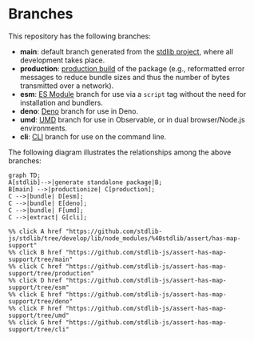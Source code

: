 <!--

@license Apache-2.0

Copyright (c) 2023 The Stdlib Authors.

Licensed under the Apache License, Version 2.0 (the "License");
you may not use this file except in compliance with the License.
You may obtain a copy of the License at

    http://www.apache.org/licenses/LICENSE-2.0

Unless required by applicable law or agreed to in writing, software
distributed under the License is distributed on an "AS IS" BASIS,
WITHOUT WARRANTIES OR CONDITIONS OF ANY KIND, either express or implied.
See the License for the specific language governing permissions and
limitations under the License.

-->

# Branches

This repository has the following branches:

-   **main**: default branch generated from the [stdlib project][stdlib-url], where all development takes place.
-   **production**: [production build][production-url] of the package (e.g., reformatted error messages to reduce bundle sizes and thus the number of bytes transmitted over a network).
-   **esm**: [ES Module][esm-url] branch for use via a `script` tag without the need for installation and bundlers.
-   **deno**: [Deno][deno-url] branch for use in Deno.
-   **umd**: [UMD][umd-url] branch for use in Observable, or in dual browser/Node.js environments.
-   **cli**: [CLI][cli-url] branch for use on the command line.

The following diagram illustrates the relationships among the above branches:

```mermaid
graph TD;
A[stdlib]-->|generate standalone package|B;
B[main] -->|productionize| C[production];
C -->|bundle| D[esm];
C -->|bundle| E[deno];
C -->|bundle| F[umd];
C -->|extract| G[cli];

%% click A href "https://github.com/stdlib-js/stdlib/tree/develop/lib/node_modules/%40stdlib/assert/has-map-support"
%% click B href "https://github.com/stdlib-js/assert-has-map-support/tree/main"
%% click C href "https://github.com/stdlib-js/assert-has-map-support/tree/production"
%% click D href "https://github.com/stdlib-js/assert-has-map-support/tree/esm"
%% click E href "https://github.com/stdlib-js/assert-has-map-support/tree/deno"
%% click F href "https://github.com/stdlib-js/assert-has-map-support/tree/umd"
%% click G href "https://github.com/stdlib-js/assert-has-map-support/tree/cli"
```

[stdlib-url]: https://github.com/stdlib-js/stdlib/tree/develop/lib/node_modules/%40stdlib/assert/has-map-support
[production-url]: https://github.com/stdlib-js/assert-has-map-support/tree/production
[deno-url]: https://github.com/stdlib-js/assert-has-map-support/tree/deno
[umd-url]: https://github.com/stdlib-js/assert-has-map-support/tree/umd
[esm-url]: https://github.com/stdlib-js/assert-has-map-support/tree/esm
[cli-url]: https://github.com/stdlib-js/assert-has-map-support/tree/cli